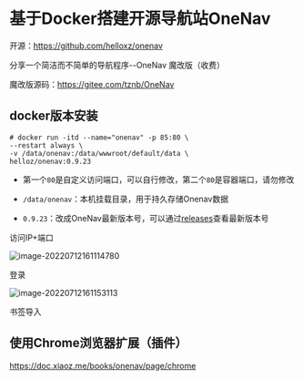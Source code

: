 # 基于Docker搭建开源导航站OneNav



开源：https://github.com/helloxz/onenav



分享一个简洁而不简单的导航程序--OneNav 魔改版（收费）

魔改版源码：https://gitee.com/tznb/OneNav



## docker版本安装

```
# docker run -itd --name="onenav" -p 85:80 \
--restart always \
-v /data/onenav:/data/wwwroot/default/data \
helloz/onenav:0.9.23
```



- 第一个`80`是自定义访问端口，可以自行修改，第二个`80`是容器端口，请勿修改

- `/data/onenav`：本机挂载目录，用于持久存储Onenav数据

- `0.9.23`：改成OneNav最新版本号，可以通过[releases](https://github.com/helloxz/onenav/releases)查看最新版本号

  

访问IP+端口

![image-20220712161114780](https://imgoss.xgss.net/picgo/image-20220712161114780.png?aliyun)

登录

![image-20220712161153113](https://imgoss.xgss.net/picgo/image-20220712161153113.png?aliyun)

书签导入

## 使用Chrome浏览器扩展（插件）

https://doc.xiaoz.me/books/onenav/page/chrome

